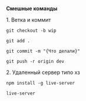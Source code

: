 <b>Смешные команды</b><p>
</p>1. Ветка и коммит<p>
</p><code>git checkout -b wip</code><p>
</p><code>git add .</code><p>
</p><code>git commit -m "{Что делали}"</code><p>
</p><code>git push -г origin dev</code><p>
</p>
</p>2. Удаленный сервер типо хз</code><p>
</p><code>npm install -g live-server</code><p>
</p><code>live-server</code><p>
